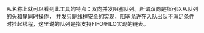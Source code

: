 从名称上就可以看到此工具的特点：双向并发阻塞队列。所谓双向是指可以从队列的头和尾同时操作，
并发只是线程安全的实现，阻塞允许在入队出队不满足条件时挂起线程，这里说的队列是指支持FIFO/FILO实现的链表。